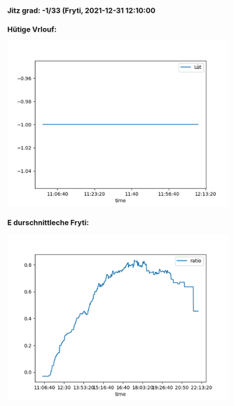 ### Jitz grad: -1/33 (Fryti, 2021-12-31 12:10:00

### Hütige Vrlouf:
![Graph](Today.png)

### E durschnittleche Fryti:
![Graph](Fryti.png)